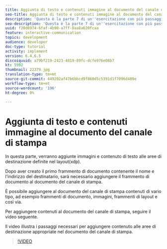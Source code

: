 ```yaml
---
title: Aggiunta di testo e contenuti immagine al documento del canale di stampa
seo-title: Aggiunta di testo e contenuti immagine al documento del canale di stampa
description: 'Questa è la parte 7 di un''esercitazione con più passaggi per la creazione del primo documento di comunicazione interattiva. In questa parte, verranno aggiunte immagini e contenuto di testo alle aree di destinazione definite nel layout(xdp). '
seo-description: 'Questa è la parte 7 di un''esercitazione con più passaggi per la creazione del primo documento di comunicazione interattiva. In questa parte, verranno aggiunte immagini e contenuto di testo alle aree di destinazione definite nel layout(xdp). '
uuid: f20d6974-6faf-4b90-a7ff-8aa8a620fcaa
feature: interactive-communication
topics: development
audience: developer
doc-type: tutorial
activity: implement
version: 6.4,6.5
discoiquuid: a79bf219-2423-4819-89fc-dcfe976e08b7
kt: 5992
thumbnail: 22379.jpg
translation-type: tm+mt
source-git-commit: 449202af47b6bbcd9f860d5c5391d1f7096d489e
workflow-type: tm+mt
source-wordcount: '196'
ht-degree: 0%

---
```



# Aggiunta di testo e contenuti immagine al documento del canale di stampa

In questa parte, verranno aggiunte immagini e contenuto di testo alle aree di destinazione definite nel layout(xdp).

Dopo aver creato il primo frammento di documento contenente il nome e l&#39;indirizzo del destinatario, sarà necessario aggiungere il frammento di documento al documento del canale di stampa.

È possibile aggiungere al documento del canale di stampa contenuti di vario tipo, ad esempio frammenti di documento, immagini, frammenti di layout e così via.

Per aggiungere contenuti al documento del canale di stampa, seguire il video seguente.

Il video illustra i passaggi necessari per aggiungere contenuto alle aree di destinazione appropriate nel documento del canale di stampa.

>[!VIDEO](https://video.tv.adobe.com/v/22379t2/?quality=9&learn=on)

